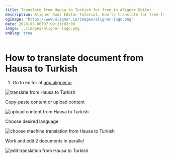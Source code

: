 ```yaml
---
title: Translate from Hausa to Turkish for free in Aligner Editor
description: Aligner Dual Editor Tutorial. How to translate for free from Hausa to Turkish. Aligner is multilingual document management platform. 
ogImage: "https://www.aligner.io/images/aligner-logo.png"
date: 2020-05-06T07:09:21+03:00
image: ../images/aligner-logo.png
onBlog: true
---
```


# How to translate document from Hausa to Turkish

1. Go to editor at [app.aligner.io](https://app.aligner.io "Aligner App web page")

![translate from Hausa to Turkish](../aligner-blank-editor.png "translate from Hausa to Turkish")

Copy-paste content or upload content

![upload content from Hausa to Turkish](../aligner-uploaded-document.png "upload content from Hausa to Turkish")

Choose desired language

![choose machine translation from Hausa to Turkish](../aligner-language-dropdown.png "choose machine translation from Hausa to Turkish")

Work and edit 2 documents in parallel

![edit translation from Hausa to Turkish](../aligner-double-sitded-editor.png "edit translation from Hausa to Turkish")

